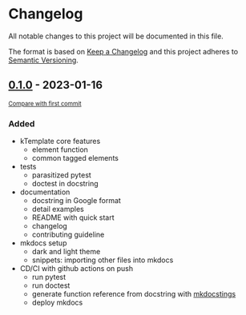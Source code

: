 # Changelog

All notable changes to this project will be documented in this file.

The format is based on [Keep a Changelog](http://keepachangelog.com/en/1.0.0/)
and this project adheres to [Semantic Versioning](http://semver.org/spec/v2.0.0.html).

## [0.1.0](https://github.com/hoshing/kTemplate/releases/tag/0.1.0) - 2023-01-16

<small>[Compare with first commit](https://github.com/hoishing/kTemplate/compare/6431e04e8662ae19b3a8d2ea60c8784fcc2e4346..0.1.0)</small>

### Added

- kTemplate core features
  - element function
  - common tagged elements
- tests
  - parasitized pytest
  - doctest in docstring
- documentation
  - docstring in Google format
  - detail examples
  - README with quick start
  - changelog
  - contributing guideline
- mkdocs setup
  - dark and light theme
  - snippets: importing other files into mkdocs
- CD/CI with github actions on push
  - run pytest
  - run doctest
  - generate function reference from docstring with [mkdocstings](https://github.com/mkdocstrings/mkdocstrings)
  - deploy mkdocs
